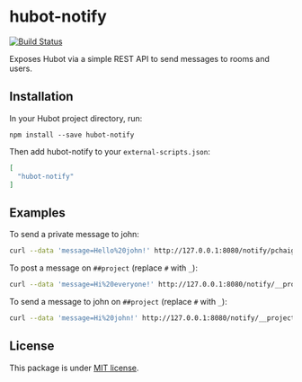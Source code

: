 # hubot-notify

[![Build Status](https://travis-ci.org/pchaigno/hubot-notify.svg?branch=master)](https://travis-ci.org/pchaigno/hubot-notify)

Exposes Hubot via a simple REST API to send messages to rooms and users.

## Installation

In your Hubot project directory, run:
```
npm install --save hubot-notify
```

Then add hubot-notify to your `external-scripts.json`:
```json
[
  "hubot-notify"
]
```


## Examples

To send a private message to john:
```bash
curl --data 'message=Hello%20john!' http://127.0.0.1:8080/notify/pchaigno
```

To post a message on `##project` (replace `#` with `_`):
```bash
curl --data 'message=Hi%20everyone!' http://127.0.0.1:8080/notify/__project
```

To send a message to john on `##project` (replace `#` with `_`):
```bash
curl --data 'message=Hi%20john!' http://127.0.0.1:8080/notify/__project/john
```


## License

This package is under [MIT license](LICENSE).

